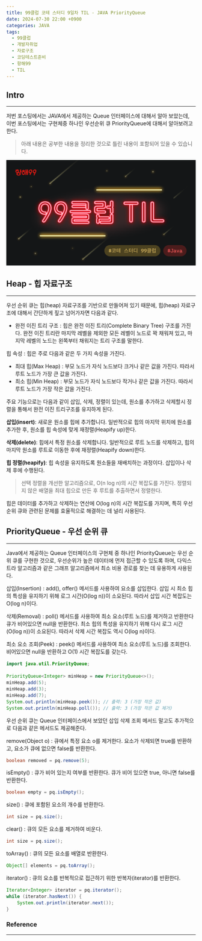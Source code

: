 ```yaml
---
title: 99클럽 코테 스터디 9일차 TIL - JAVA PriorityQueue
date: 2024-07-30 22:00 +0900
categories: JAVA
tags:
  - 99클럽
  - 개발자취업
  - 자료구조
  - 코딩테스트준비
  - 항해99
  - TIL
---
```

## Intro
---
저번 포스팅에서는 JAVA에서 제공하는 Queue 인터페이스에 대해서 알아 보았는데, 이번 포스팅에서는 구현체중 하나인 우선순위 큐 PriorityQueue에 대해서 알아보려고 한다.
>아래 내용은 공부한 내용을 정리한 것으로 틀린 내용이 포함되어 있을 수 있습니다.  

![logo](/assets/img/basic99.png)

## Heap - 힙 자료구조
---
  우선 순위 큐는 힙(heap) 자료구조를 기반으로 만들어져 있기 때문에, 힙(heap) 자료구조에 대해서 간단하게 짚고 넘어가자면 다음과 같다.

-  완전 이진 트리 구조 : 힙은 완전 이진 트리(Complete Binary Tree) 구조를 가진다. 완전 이진 트리란 마지막 레벨을 제외한 모든 레벨이 노드로 꽉 채워져 있고, 마지막 레벨의 노드는 왼쪽부터 채워지는 트리 구조를 말한다.

힙 속성 : 힙은 주로 다음과 같은 두 가지 속성을 가진다.

- 최대 힙(Max Heap) : 부모 노드가 자식 노드보다 크거나 같은 값을 가진다. 따라서 루트 노드가 가장 큰 값을 가진다.
-  최소 힙(Min Heap) : 부모 노드가 자식 노드보다 작거나 같은 값을 가진다. 따라서 루트 노드가 가장 작은 값을 가진다.

주요 기능으로는 다음과 같이 삽입, 삭제, 정렬이 있는데, 원소를 추가하고 삭제할시 정렬을 통해서 완전 이진 트리구조를 유지하게 된다.

 **삽입(insert)**: 새로운 원소를 힙에 추가합니다. 일반적으로 힙의 마지막 위치에 원소를 추가한 후, 원소를 힙 속성에 맞게 재정렬(Heapify up)한다.

**삭제(delete)**: 힙에서 특정 원소를 삭제합니다. 일반적으로 루트 노드를 삭제하고, 힙의 마지막 원소를 루트로 이동한 후에 재정렬(Heapify down)한다.

**힙 정렬(heapify)**: 힙 속성을 유지하도록 원소들을 재배치하는 과정이다. 삽입이나 삭제 후에 수행된다.
>선택 정렬을 개선한 알고리즘으로, O(n log n)의 시간 복잡도를 가진다. 정렬되지 않은 배열을 최대 힙으로 만든 후 루트를 추출하면서 정렬한다.

힙은 데이터를 추가하고 삭제하는 연산에 O(log n)의 시간 복잡도를 가지며, 특히 우선순위 큐와 관련된 문제를 효율적으로 해결하는 데 널리 사용된다.

## PriorityQueue - 우선 순위 큐
---
Java에서 제공하는 Queue 인터페이스의 구현체 중 하나인 PriorityQueue는 우선 순위 큐를 구현한  것으로, 우선순위가 높은 데이터에 먼저 접근할 수 있도록 하며, 다익스트라 알고리즘과 같은 그래프 알고리즘에서 최소 비용 경로를 찾는 데 유용하게 사용된다. 

삽입(Insertion) : add(), offer() 메서드를 사용하여 요소를 삽입한다. 삽입 시 최소 힙의 특성을 유지하기 위해 로그 시간(O(log n))이 소요된다. 따라서 삽입 시간 복잡도는 O(log n)이다.

삭제(Removal) : poll() 메서드를 사용하여 최소 요소(루트 노드)를 제거하고 반환한다 큐가 비어있으면 null을 반환한다. 최소 힙의 특성을 유지하기 위해 다시 로그 시간(O(log n))이 소요된다. 따라서 삭제 시간 복잡도 역시 O(log n)이다.

최소 요소 조회(Peek) : peek() 메서드를 사용하여 최소 요소(루트 노드)를 조회한다. 비어있으면 null을 반환하고  O(1) 시간 복잡도를 갖는다.
```java
import java.util.PriorityQueue;

PriorityQueue<Integer> minHeap = new PriorityQueue<>();
minHeap.add(5);
minHeap.add(3);
minHeap.add(7);
System.out.println(minHeap.peek()); // 출력: 3 (가장 작은 값)
System.out.println(minHeap.poll()); // 출력: 3 (가장 작은 값 제거)
```

우선 순위 큐는 Queue 인터페이스에서 보았던 삽입 삭제 조회 메서드 말고도 추가적으로 다음과 같은 메서드도 제공해준다.

remove(Object o) : 큐에서 특정 요소 o를 제거한다. 요소가 삭제되면 true를 반환하고, 요소가 큐에 없으면 false를 반환한다.
```java
boolean removed = pq.remove(5);
```
isEmpty() : 큐가 비어 있는지 여부를 반환한다. 큐가 비어 있으면 true, 아니면 false를 반환한다.
```java
boolean empty = pq.isEmpty();
```
size() : 큐에 포함된 요소의 개수를 반환한다.
```java
int size = pq.size();
```
clear() : 큐의 모든 요소를 제거하여 비운다.
```java
int size = pq.size();
```
toArray() : 큐의 모든 요소를 배열로 반환한다.
```java
Object[] elements = pq.toArray();
```
iterator() : 큐의 요소를 반복적으로 접근하기 위한 반복자(iterator)를 반환한다.
```java
Iterator<Integer> iterator = pq.iterator();
while (iterator.hasNext()) {
    System.out.println(iterator.next());
}
```
### Reference
---
